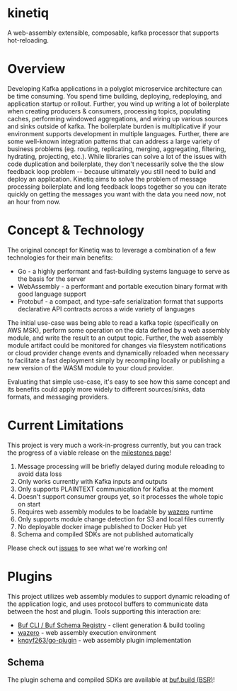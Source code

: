 # kinetiq

A web-assembly extensible, composable, kafka processor that supports hot-reloading.

# Overview

Developing Kafka applications in a polyglot microservice architecture can be time consuming.  You spend time building,
deploying, redeploying, and application startup or rollout.  Further, you wind up writing a lot of boilerplate when creating
producers & consumers, processing topics, populating caches, performing windowed aggregations, and wiring up various
sources and sinks outside of kafka.  The boilerplate burden is multiplicative if your environment supports development in
multiple languages.  Further, there are some well-known integration patterns that can address a large
variety of business problems (eg. routing, replicating, merging, aggregating, filtering, hydrating, projecting, etc.).
While libraries can solve a lot of the issues with code duplication and boilerplate, they don't necessarily solve the
the slow feedback loop problem -- because ultimately you still need to build and deploy an application.  Kinetiq aims to
solve the problem of message processing boilerplate and long feedback loops together so you can iterate quickly on getting the
messages you want with the data you need *now*, not an hour from now.

# Concept & Technology

The original concept for Kinetiq was to leverage a combination of a few technologies for their main benefits:
* Go - a highly performant and fast-building systems language to serve as the basis for the server
* WebAssembly - a performant and portable execution binary format with good language support
* Protobuf - a compact, and type-safe serialization format that supports declarative API contracts across a wide variety of languages

The initial use-case was being able to read a kafka topic (specifically on AWS MSK), perform some operation on
the data defined by a web assembly module, and write the result to an output topic.  Further, the web assembly module
artifact could be monitored for changes via filesystem notifications or cloud provider change events and dynamically
reloaded when necessary to facilitate a fast deployment simply by recompiling locally or publishing a new version of the WASM
module to your cloud provider.

Evaluating that simple use-case, it's easy to see how this same concept and its benefits could apply more widely to
different sources/sinks, data formats, and messaging providers.

# Current Limitations

This project is very much a work-in-progress currently, but you can track the progress of a viable release on the
[milestones page](https://github.com/kjkondratuk/kinetiq/milestones)!

1. Message processing will be briefly delayed during module reloading to avoid data loss
2. Only works currently with Kafka inputs and outputs
3. Only supports PLAINTEXT communication for Kafka at the moment
4. Doesn't support consumer groups yet, so it processes the whole topic on start
5. Requires web assembly modules to be loadable by [wazero](https://wazero.io/) runtime
6. Only supports module change detection for S3 and local files currently
7. No deployable docker image published to Docker Hub yet
8. Schema and compiled SDKs are not published automatically

Please check out [issues](https://github.com/kjkondratuk/kinetiq/issues) to see what we're working on!

# Plugins

This project utilizes web assembly modules to support dynamic reloading of the application logic, and uses protocol buffers
to communicate data between the host and plugin.  Tools supporting this interaction are:
* [Buf CLI / Buf Schema Registry](https://buf.build/) - client generation & build tooling
* [wazero](https://wazero.io/) - web assembly execution environment
* [knqyf263/go-plugin](https://github.com/knqyf263/go-plugin) - web assembly plugin implementation

## Schema

The plugin schema and compiled SDKs are available at [buf.build (BSR)](https://buf.build/kjkondratuk/kinetiq)!